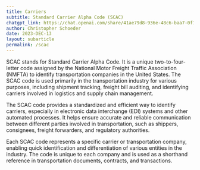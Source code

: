 ```yaml
---
title: Carriers
subtitle: Standard Carrier Alpha Code (SCAC)
chatgpt_link: https://chat.openai.com/share/41ae79d8-936e-48c6-baa7-0f73c05117d0
author: Christopher Schoeder
date: 2023-DEC-13
layout: subarticle
permalink: /scac
---
```


SCAC stands for Standard Carrier Alpha Code. It is a unique two-to-four-letter code assigned by the National Motor Freight Traffic Association (NMFTA) to identify transportation companies in the United States. The SCAC code is used primarily in the transportation industry for various purposes, including shipment tracking, freight bill auditing, and identifying carriers involved in logistics and supply chain management.

The SCAC code provides a standardized and efficient way to identify carriers, especially in electronic data interchange (EDI) systems and other automated processes. It helps ensure accurate and reliable communication between different parties involved in transportation, such as shippers, consignees, freight forwarders, and regulatory authorities.

Each SCAC code represents a specific carrier or transportation company, enabling quick identification and differentiation of various entities in the industry. The code is unique to each company and is used as a shorthand reference in transportation documents, contracts, and transactions.
